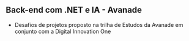 ## Back-end com .NET e IA - Avanade

- Desafios de projetos proposto na trilha de Estudos da Avanade em conjunto com a Digital Innovation One